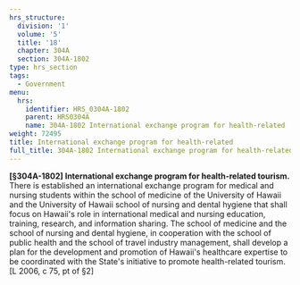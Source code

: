 ```yaml
---
hrs_structure:
  division: '1'
  volume: '5'
  title: '18'
  chapter: 304A
  section: 304A-1802
type: hrs_section
tags:
  - Government
menu:
  hrs:
    identifier: HRS_0304A-1802
    parent: HRS0304A
    name: 304A-1802 International exchange program for health-related
weight: 72495
title: International exchange program for health-related
full_title: 304A-1802 International exchange program for health-related
---
```

**[§304A-1802] International exchange program for health-related tourism.** There is established an international exchange program for medical and nursing students within the school of medicine of the University of Hawaii and the University of Hawaii school of nursing and dental hygiene that shall focus on Hawaii's role in international medical and nursing education, training, research, and information sharing. The school of medicine and the school of nursing and dental hygiene, in cooperation with the school of public health and the school of travel industry management, shall develop a plan for the development and promotion of Hawaii's healthcare expertise to be coordinated with the State's initiative to promote health-related tourism. [L 2006, c 75, pt of §2]